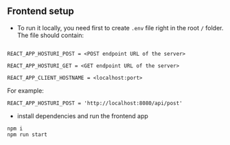 ## Frontend setup
 - To run it locally, you need first to create `.env` file right in the root `/` folder. The file should contain:

 ```
 
REACT_APP_HOSTURI_POST = <POST endpoint URL of the server>

REACT_APP_HOSTURI_GET = <GET endpoint URL of the server>

REACT_APP_CLIENT_HOSTNAME = <localhost:port>

```

For example:

`REACT_APP_HOSTURI_POST = 'http://localhost:8080/api/post' 
`

- install dependencies and run the frontend app 
```
npm i
npm run start
```

